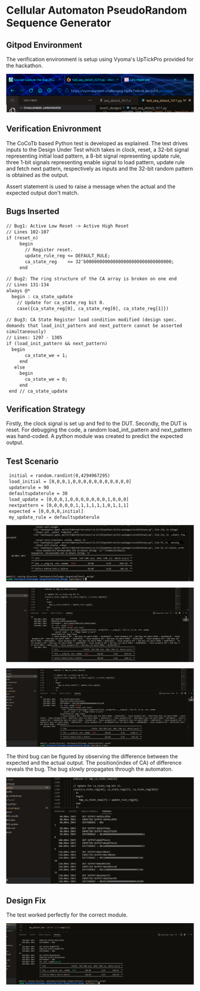 # Cellular Automaton PseudoRandom Sequence Generator

## Gitpod Environment

The verification environment is setup using Vyoma's UpTickPro provided for the hackathon.

![Gitpod Environment](../images/scr_111.png)

## Verification Enivronment

The CoCoTb based Python test is developed as explained. The test drives inputs to the Design Under Test which takes in clock, reset, a 32-bit signal representing initial load pattern, a 8-bit signal representing update rule, three 1-bit signals representing enable signal to load pattern, update rule and fetch next pattern, respectively as inputs and the 32-bit random pattern is obtained as the output.

Assert statement is used to raise a message when the actual and the expected output don't match.

## Bugs Inserted

```
// Bug1: Active Low Reset -> Active High Reset
// Lines 102-107
if (reset_n)
     begin
       // Register reset.
       update_rule_reg <= DEFAULT_RULE;
       ca_state_reg    <= 32'b00000000000000000000000000000000;
     end
```

```
// Bug2: The ring structure of the CA array is broken on one end
// Lines 131-134
always @*
  begin : ca_state_update
    // Update for ca_state_reg bit 0.
    case({ca_state_reg[0], ca_state_reg[0], ca_state_reg[1]})
```

```
// Bug3: CA State Register load condition modified (design spec. demands that load_init_pattern and next_pattern cannot be asserted simultaneously)
// Lines: 1297 - 1305
if (load_init_pattern && next_pattern)
  begin
       ca_state_we = 1;
     end
   else
     begin
       ca_state_we = 0;
     end
 end // ca_state_update
```

## Verification Strategy

Firstly, the clock signal is set up and fed to the DUT. Secondly, the DUT is reset.
For debugging the code, a random load_init_pattern and next_pattern was hand-coded. A python module was created to predict the expected output.

## Test Scenario
```
 initial = random.randint(0,4294967295)
 load_initial = [0,0,0,1,0,0,0,0,0,0,0,0,0,0,0]
 updaterule = 90
 defaultupdaterule = 30
 load_update = [0,0,0,1,0,0,0,0,0,0,0,1,0,0,0]
 nextpattern = [0,0,0,0,0,1,1,1,1,1,1,0,1,1,1]
 expected = [0,0,0,0,initial]
 my_update_rule = defaultupdaterule
```
![Reset](../images/scr_34.png)

![load](../images/scr_31.png)

![ring break](../images/scr_32.png)

The third bug can be figured by observing the difference between the expected and the actual output. The position(index of CA) of difference reveals the bug. The bug slowly propagates through the automaton.

![diff](../images/scr_33.png)


## Design Fix

The test worked perfectly for the correct module.

![success](../images/scr_35.png)






